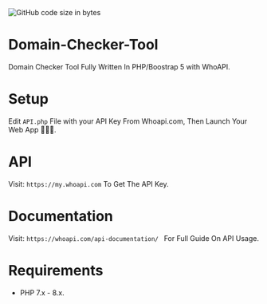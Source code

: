  <img alt="GitHub code size in bytes" src="https://img.shields.io/github/languages/code-size/oladoyinboadverts/Domain-Checker-Tool?label=FILE%20SIZE&style=for-the-badge">

# Domain-Checker-Tool
Domain Checker Tool Fully Written In PHP/Boostrap 5 with WhoAPI. 

# Setup
Edit ```API.php``` File with your API Key From Whoapi.com, Then Launch Your Web App 🚀🚀🚀.

# API
Visit: ```https://my.whoapi.com``` To Get The API Key.

# Documentation 
Visit: ```https://whoapi.com/api-documentation/ ``` For Full Guide On API Usage.

# Requirements

- PHP 7.x - 8.x.


